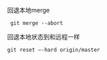 

回退本地merge

```
 git merge --abort
```



回退本地状态到和远程一样

```
git reset –-hard origin/master 
```



